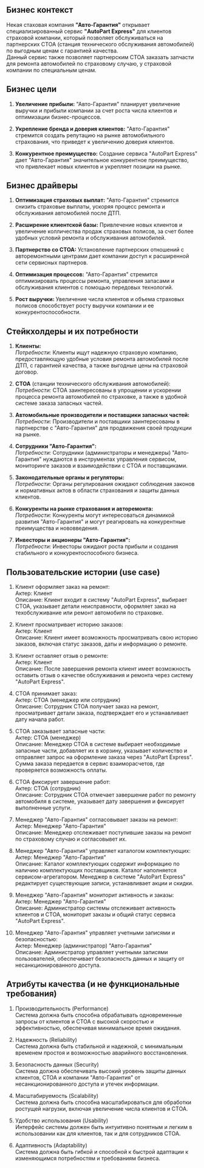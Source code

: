 ## Бизнес контекст

Некая стаховая компания **"Авто-Гарантия"** открывает специализированный сервис **"AutoPart Express"** для клиентов страховой компании, который позволяет обслуживаться на партнерских СТОА (станция технического обслуживания автомобилей) по выгодным ценам с гарантией качества.  
Данный сервис также позволяет партнерским СТОА заказать запчасти для ремонта автомобилей по страховому случаю, у страховой компании по специальным ценам.

## Бизнес цели
1. **Увеличение прибыли:** "Авто-Гарантия" планирует увеличение выручки и прибыли компании за счет роста числа клиентов и оптимизации бизнес-процессов.

2. **Укрепление бренда и доверия клиентов:** "Авто-Гарантия" стремится создать репутацию на рынке автомобильного страхования, что приведет к увеличению доверия клиентов.

3. **Конкурентное преимущество:** Создание сервиса "AutoPart Express" дает "Авто-Гарантия" значительное конкурентное преимущество, что привлекает новых клиентов и укрепляет позиции на рынке.


## Бизнес драйверы

1. **Оптимизация страховых выплат:** "Авто-Гарантия" стремится снизить страховые выплаты, ускоряя процесс ремонта и обслуживания автомобилей после ДТП.

2. **Расширение клиентской базы:** Привлечение новых клиентов и увеличение колличества продаж страховых полисов, за счет более удобных условий ремонта и обслуживания автомобилей.

3. **Партнерство со СТОА:** Установление партнерских отношений с авторемонтными центрами дает компании доступ к расширенной сети сервисных партнеров.

4. **Оптимизация процессов:** "Авто-Гарантия" стремится оптимизировать процессы ремонта, управления запасами и обслуживания клиентов с помощью передовых технологий.

5. **Рост выручки:** Увеличение числа клиентов и объема страховых полисов способствует росту выручки компании и ее конкурентоспособности.

## Стейкхолдеры и их потребности

1. **Клиенты:**  
*Потребности:* Клиенты ищут надежную страховую компанию, предоставляющую удобные условия ремонта автомобилей после ДТП, с гарантией качества, а также выгодные цены на страховой договор.

2. **СТОА** (станции технического обслуживания автомобилей):  
*Потребности:* СТОА заинтересованы в упрощении и ускорении процесса ремонта автомобилей по страховке, а также в удобной системе заказа запасных частей.

3. **Автомобильные производители и поставщики запасных частей:**  
*Потребности:* Производители и поставщики заинтересованы в партнерстве с "Авто-Гарантия" для продвижения своей продукции на рынке.

4. **Сотрудники "Авто-Гарантия":**  
*Потребности:* Сотрудники (администраторы и менеджеры) "Авто-Гарантия" нуждаются в инструментах управления сервисом, мониторинге заказов и взаимодействии с СТОА и поставщиками.

5. **Законодательные органы и регуляторы:**  
*Потребности:* Органы регулирования ожидают соблюдения законов и нормативных актов в области страхования и защиты данных клиентов.

6. **Конкуренты на рынке страхования и авторемонта:**  
*Потребности:* Конкуренты могут интересоваться динамикой развития "Авто-Гарантия" и могут реагировать на конкурентные преимущества и нововведения.

7. **Инвесторы и акционеры "Авто-Гарантия":**  
*Потребности:* Инвесторы ожидают роста прибыли и создания стабильного и конкурентоспособного бизнеса.

## Пользовательские истории (use case)

1. Клиент оформляет заказ на ремонт:  
Актер: Клиент  
Описание: Клиент входит в систему "AutoPart Express", выбирает СТОА, указывает детали неисправности, оформляет заказ на техобслуживание или ремонт автомобиля по страховке.

2. Клиент просматривает историю заказов:   
Актер: Клиент  
Описание: Клиент имеет возможность просматривать свою историю заказов, включая статус заказов, даты и информацию о ремонте.

3. Клиент оставляет отзыв о ремонте:  
Актер: Клиент  
Описание: После завершения ремонта клиент имеет возможность оставить отзыв о качестве обслуживания и ремонта через систему "AutoPart Express".

4. СТОА принимает заказ:  
Актер: СТОА (менеджер или сотрудник)  
Описание: Сотрудник СТОА получает заказ на ремонт, просматривает детали заказа, подтверждает его и устанавливает дату начала работ.

5. СТОА заказывает запасные части:  
Актер: СТОА (менеджер)  
Описание: Менеджер СТОА в системе выбирает необходимые запасные части, добавляет их в корзину, указывает количество и отправляет запрос на оформление заказа через "AutoPart Express". Сумма заказа передается в сервис взаиморасчетов, где проверяется возможность оплаты.

6. СТОА фиксирует завершение работ:  
Актер: СТОА (сотрудник)  
Описание: Сотрудник СТОА отмечает завершение работ по ремонту автомобиля в системе, указывает дату завершения и фиксирует выполненные услуги.

7. Менеджер "Авто-Гарантия" согласовывает заказы на ремонт:  
Актер: Менеджер "Авто-Гарантия"  
Описание: Менеджер отслеживает поступившие заказы на ремонт по страховому случаю и согласовывет их.

8. Менеджер "Авто-Гарантия" управляет каталогом комплектующих:    
Актер: Менеджер "Авто-Гарантия"  
Описание: Каталог комплектующих содержит информацию по наличию комплектующих поставщиков. Каталог наполняется сервисом-агрегатором. Менеджер в системе "AutoPart Express" редактирует существующие записи, устанавливает акции и скидки.

9. Менеджер "Авто-Гарантия" мониторит активность и заказы:  
Актер: Менеджер "Авто-Гарантия"  
Описание: Администратор системы отслеживает активность клиентов и СТОА, мониторит заказы и общий статус сервиса "AutoPart Express".

10. Менеджер "Авто-Гарантия" управляет учетными записями и безопасностью:  
Актер: Менеджер (администратор) "Авто-Гарантия"  
Описание: Администратор управляет учетными записями пользователей, обеспечивает безопасность данных и защиту от несанкционированного доступа.

## Атрибуты качества (и не функциональные требования)

1. Производительность (Performance)  
Система должна быть способна обрабатывать одновременные запросы от клиентов и СТОА с высокой скоростью и эффективностью, обеспечивая минимальное время ожидания.

2. Надежность (Reliability)  
Система должна быть стабильной и надежной, с минимальным временем простоя и возможностью аварийного восстановления.

3. Безопасность данных (Security)   
Система должна обеспечивать высокий уровень защиты данных клиентов, СТОА и компании "Авто-Гарантия" от несанкционированного доступа и утечек информации.

4. Масштабируемость (Scalability)    
Система должна быть способна масштабироваться для обработки ростущей нагрузки, включая увеличение числа клиентов и СТОА.

5. Удобство использования (Usability)  
Интерфейс системы должен быть интуитивно понятным и легким в использовании как для клиентов, так и для сотрудников СТОА.

6. Адаптивность (Adaptability)  
Система должна быть гибкой и способной к быстрой адаптации к изменяющимся потребностям и требованиям бизнеса.
